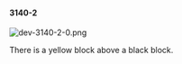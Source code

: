 #### 3140-2
![dev-3140-2-0.png](https://github.com/lil-lab/nlvr/raw/master/nlvr/dev/images/2/dev-3140-2-0.png "dev-3140-2-0.png")

There is a yellow block above a black block.